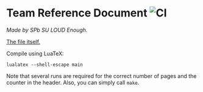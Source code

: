 # Team Reference Document ![CI](https://github.com/nikgaevoy/TRD/workflows/CI/badge.svg?event=push)

_Made by SPb SU LOUD Enough._

[The file itself.](main.pdf)

Compile using LuaTeX:

	lualatex --shell-escape main

Note that several runs are required for the correct number of pages and the counter in the header. Also, you can simply call ```make```.
